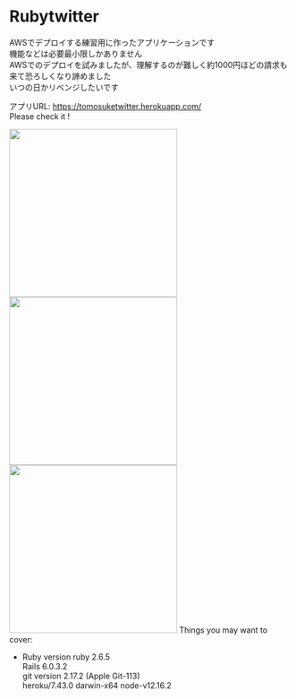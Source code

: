 # Rubytwitter

AWSでデプロイする練習用に作ったアプリケーションです<br>
機能などは必要最小限しかありません<br>
AWSでのデプロイを試みましたが、理解するのが難しく約1000円ほどの請求も来て恐ろしくなり諦めました<br>
いつの日かリベンジしたいです<br>

アプリURL: https://tomosuketwitter.herokuapp.com/ <br>
Please check it !<br>

<img src="https://user-images.githubusercontent.com/63577068/96539465-0ddfbc80-12d6-11eb-96ed-2a997ca52f62.png" width="300px"><img src="https://user-images.githubusercontent.com/63577068/96539637-83e42380-12d6-11eb-9465-196986a994bc.png" width="300px"><img src="https://user-images.githubusercontent.com/63577068/96539784-e0474300-12d6-11eb-992e-f5866d3b95a8.png" width="300px">
Things you may want to cover:

* Ruby version
 ruby 2.6.5 <br>
 Rails 6.0.3.2<br>
 git version 2.17.2 (Apple Git-113)<br>
 heroku/7.43.0 darwin-x64 node-v12.16.2<br>

